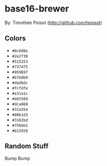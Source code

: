 # base16-brewer

By: Timothée Poisot (http://github.com/tpoisot)

## Colors

* `#0c0d0e`
* `#2e2f30`
* `#515253`
* `#737475`
* `#959697`
* `#b7b8b9`
* `#dadbdc`
* `#fcfdfe`
* `#e31a1c`
* `#e6550d`
* `#dca060`
* `#31a354`
* `#80b1d3`
* `#3182bd`
* `#756bb1`
* `#b15928`

## Random Stuff

Bump
Bump
